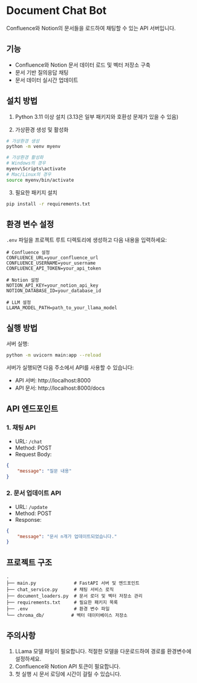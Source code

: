 # Document Chat Bot

Confluence와 Notion의 문서들을 로드하여 채팅할 수 있는 API 서버입니다.

## 기능

- Confluence와 Notion 문서 데이터 로드 및 벡터 저장소 구축
- 문서 기반 질의응답 채팅
- 문서 데이터 실시간 업데이트

## 설치 방법

1. Python 3.11 이상 설치 (3.13은 일부 패키지와 호환성 문제가 있을 수 있음)

2. 가상환경 생성 및 활성화
```bash
# 가상환경 생성
python -m venv myenv

# 가상환경 활성화
# Windows의 경우
myenv\Scripts\activate
# Mac/Linux의 경우
source myenv/bin/activate
```

3. 필요한 패키지 설치
```bash
pip install -r requirements.txt
```

## 환경 변수 설정

`.env` 파일을 프로젝트 루트 디렉토리에 생성하고 다음 내용을 입력하세요:

```env
# Confluence 설정
CONFLUENCE_URL=your_confluence_url
CONFLUENCE_USERNAME=your_username
CONFLUENCE_API_TOKEN=your_api_token

# Notion 설정
NOTION_API_KEY=your_notion_api_key
NOTION_DATABASE_ID=your_database_id

# LLM 설정
LLAMA_MODEL_PATH=path_to_your_llama_model
```

## 실행 방법

서버 실행:
```bash
python -m uvicorn main:app --reload
```

서버가 실행되면 다음 주소에서 API를 사용할 수 있습니다:
- API 서버: http://localhost:8000
- API 문서: http://localhost:8000/docs

## API 엔드포인트

### 1. 채팅 API
- URL: `/chat`
- Method: POST
- Request Body:
```json
{
    "message": "질문 내용"
}
```

### 2. 문서 업데이트 API
- URL: `/update`
- Method: POST
- Response:
```json
{
    "message": "문서 n개가 업데이트되었습니다."
}
```

## 프로젝트 구조

```
.
├── main.py              # FastAPI 서버 및 엔드포인트
├── chat_service.py      # 채팅 서비스 로직
├── document_loaders.py  # 문서 로더 및 벡터 저장소 관리
├── requirements.txt     # 필요한 패키지 목록
├── .env                 # 환경 변수 파일
└── chroma_db/          # 벡터 데이터베이스 저장소
```

## 주의사항

1. LLama 모델 파일이 필요합니다. 적절한 모델을 다운로드하여 경로를 환경변수에 설정하세요.
2. Confluence와 Notion API 토큰이 필요합니다.
3. 첫 실행 시 문서 로딩에 시간이 걸릴 수 있습니다.
